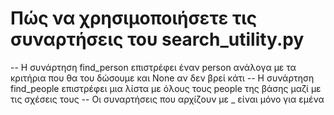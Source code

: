 # Πώς να χρησιμοποιήσετε τις συναρτήσεις του search_utility.py
-- Η συνάρτηση find_person επιστρέφει έναν person ανάλογα με τα κριτήρια που θα του δώσουμε και None αν δεν βρεί κάτι
-- Η συνάρτηση find_people επιστρέφει μια λίστα με όλους τους people της βάσης μαζί με τις σχέσεις τους
-- Οι συναρτήσεις που αρχίζουν με _ είναι μόνο για εμένα